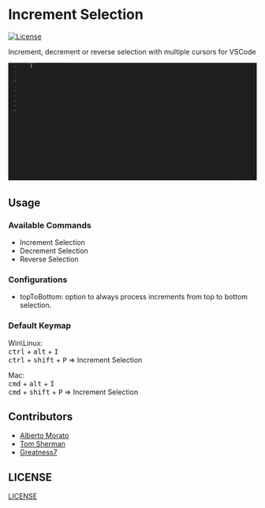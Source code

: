 # Increment Selection

[![License](https://img.shields.io/badge/license-MIT-blue.svg?style=flat-square)](https://github.com/albymor/Increment-Selection/blob/master/LICENSE)

Increment, decrement or reverse selection with multiple cursors for VSCode  

![screenshot](images/demo.gif)

## Usage

### Available Commands
* Increment Selection
* Decrement Selection
* Reverse Selection

### Configurations 
* topToBottom: option to always process increments from top to bottom selection.

### Default Keymap

Win\Linux:  
<kbd>ctrl</kbd> + <kbd>alt</kbd> + <kbd>I</kbd>  
<kbd>ctrl</kbd> + <kbd>shift</kbd> + <kbd>P</kbd> => Increment Selection  


Mac:  
<kbd>cmd</kbd> + <kbd>alt</kbd> + <kbd>I</kbd>  
<kbd>cmd</kbd> + <kbd>shift</kbd> + <kbd>P</kbd> => Increment Selection  

## Contributors
* [Alberto Morato](https://albymor.github.io/)
* [Tom Sherman](https://tom-sherman.github.io/)
* [Greatness7](https://github.com/Greatness7)


## LICENSE
[LICENSE](./LICENSE)
